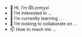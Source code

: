- 👋 Hi, I’m @Lormyxi
- 👀 I’m interested in ...
- 🌱 I’m currently learning ...
- 💞️ I’m looking to collaborate on ...
- 📫 How to reach me ...

<!---
Lormyxi/Lormyxi is a ✨ special ✨ repository because its `README.md` (this file) appears on your GitHub profile.
You can click the Preview link to take a look at your changes.
--->
